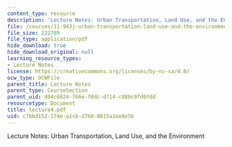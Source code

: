 ```yaml
---
content_type: resource
description: 'Lecture Notes: Urban Transportation, Land Use, and the Environment'
file: /courses/11-943j-urban-transportation-land-use-and-the-environment-spring-2002/c7bbd152174ea1cbd7b08615a1ee8e56_lecture4.pdf
file_size: 222789
file_type: application/pdf
hide_download: true
hide_download_original: null
learning_resource_types:
- Lecture Notes
license: https://creativecommons.org/licenses/by-nc-sa/4.0/
ocw_type: OCWFile
parent_title: Lecture Notes
parent_type: CourseSection
parent_uid: d94c6824-766e-f0dc-d714-c88bc9fd0fdd
resourcetype: Document
title: lecture4.pdf
uid: c7bbd152-174e-a1cb-d7b0-8615a1ee8e56
---
```

Lecture Notes: Urban Transportation, Land Use, and the Environment